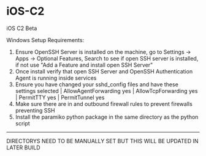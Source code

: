 # iOS-C2

iOS C2 Beta 

Windows Setup Requirements: 

1. Ensure OpenSSH Server is installed on the machine, go to Settings -> Apps -> Optional Features, Search to see if open SSH server is installed, if not use "Add a Feature and install open SSH Server"
2. Once install verify that open SSH Server and OpenSSH Authentication Agent is running inside services
3. Ensure you have changed your sshd_config files and have these settings selected | AllowAgentForwarding yes | AllowTcpForwarding yes |  PermitTTY yes | PermitTunnel yes
4. Make sure there are in and outbound firewall rules to prevent firewalls preventing SSH
5. Install the paramiko python package in the same directory as the python script

-----------------------------------------------------------------------------
DIRECTORYS NEED TO BE MANUALLY SET BUT THIS WILL BE UPDATED IN LATER BUILD
